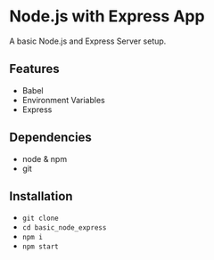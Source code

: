 # Node.js with Express App

A basic Node.js and Express Server setup.

## Features
* Babel
* Environment Variables
* Express

## Dependencies

* node & npm
* git

## Installation
* `git clone`
* `cd basic_node_express`
* `npm i`
* `npm start`
